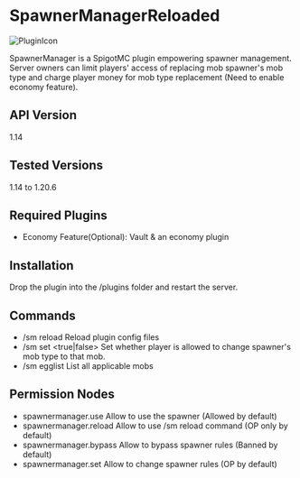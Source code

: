# SpawnerManagerReloaded

![PluginIcon](https://pic.imgdb.cn/item/66744f6cd9c307b7e97cc072.png#pic_center)

SpawnerManager is a SpigotMC plugin empowering spawner management. 
Server owners can limit players' access of replacing mob spawner's mob type and 
charge player money for mob type replacement (Need to enable economy feature). 

## API Version
1.14

## Tested Versions
1.14 to 1.20.6

## Required Plugins
- Economy Feature(Optional): Vault & an economy plugin 

## Installation
Drop the plugin into the /plugins folder and restart the server.

## Commands
- /sm reload Reload plugin config files
- /sm set <mob egg name> <true|false> Set whether player is allowed to change spawner's mob type
to that mob.
- /sm egglist List all applicable mobs

## Permission Nodes
- spawnermanager.use Allow to use the spawner (Allowed by default)
- spawnermanager.reload Allow to use /sm reload command (OP only by default)
- spawnermanager.bypass Allow to bypass spawner rules (Banned by default)
- spawnermanager.set Allow to change spawner rules (OP by default)
